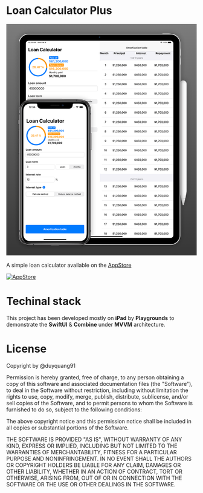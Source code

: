 # Loan Calculator Plus

![](srcs/header.png)

A simple loan calculator available on the [AppStore](https://apps.apple.com/vn/app/loan-calculator-plus/id1501083494)

[![AppStore](https://tools.applemediaservices.com/api/badges/download-on-the-app-store/white/en-US)](https://apps.apple.com/vn/app/loan-calculator-plus/id1501083494)

# Techinal stack
This project has been developed mostly on **iPad** by **Playgrounds** to demonstrate the **SwiftUI** & **Combine** under **MVVM** architecture.

# License
Copyright by @duyquang91

Permission is hereby granted, free of charge, to any person obtaining a copy of this software and associated documentation files (the "Software"), to deal in the Software without restriction, including without limitation the rights to use, copy, modify, merge, publish, distribute, sublicense, and/or sell copies of the Software, and to permit persons to whom the Software is furnished to do so, subject to the following conditions:

The above copyright notice and this permission notice shall be included in all copies or substantial portions of the Software.

THE SOFTWARE IS PROVIDED "AS IS", WITHOUT WARRANTY OF ANY KIND, EXPRESS OR IMPLIED, INCLUDING BUT NOT LIMITED TO THE WARRANTIES OF MERCHANTABILITY, FITNESS FOR A PARTICULAR PURPOSE AND NONINFRINGEMENT. IN NO EVENT SHALL THE AUTHORS OR COPYRIGHT HOLDERS BE LIABLE FOR ANY CLAIM, DAMAGES OR OTHER LIABILITY, WHETHER IN AN ACTION OF CONTRACT, TORT OR OTHERWISE, ARISING FROM, OUT OF OR IN CONNECTION WITH THE SOFTWARE OR THE USE OR OTHER DEALINGS IN THE SOFTWARE.
